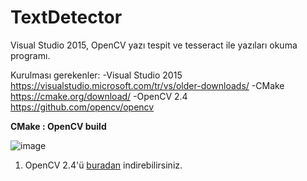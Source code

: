 # TextDetector

Visual Studio 2015, OpenCV yazı tespit ve tesseract ile yazıları okuma programı.

Kurulması gerekenler: 
  -Visual Studio 2015
      https://visualstudio.microsoft.com/tr/vs/older-downloads/
  -CMake 
      https://cmake.org/download/
   -OpenCV 2.4
      https://github.com/opencv/opencv
 
 
 **CMake : OpenCV build** <br/>
 
 ![image](https://user-images.githubusercontent.com/68062151/180004883-ccb2d721-8471-4fe5-bcdc-e643a46f1d55.png)

  1) OpenCV 2.4'ü [buradan]([https://pages.github.com/](https://github.com/opencv/opencv)) indirebilirsiniz.   
